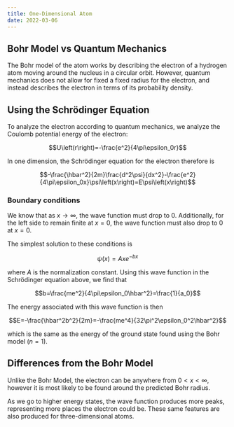 ```yaml
---
title: One-Dimensional Atom
date: 2022-03-06
---
```


## Bohr Model vs Quantum Mechanics

The Bohr model of the atom works by describing the electron of a hydrogen atom moving around the nucleus in a circular orbit. However, quantum mechanics does not allow for fixed a fixed radius for the electron, and instead describes the electron in terms of its probability density.

## Using the Schrödinger Equation

To analyze the electron according to quantum mechanics, we analyze the Coulomb potential energy of the electron:

$$U\left(r\right)=-\frac{e^2}{4\pi\epsilon_0r}$$

In one dimension, the Schrödinger equation for the electron therefore is

$$-\frac{\hbar^2}{2m}\frac{d^2\psi}{dx^2}-\frac{e^2}{4\pi\epsilon_0x}\psi\left(x\right)=E\psi\left(x\right)$$

### Boundary conditions

We know that as $x\rightarrow\infty$, the wave function must drop to 0. Additionally, for the left side to remain finite at $x=0$, the wave function must also drop to 0 at $x=0$.

The simplest solution to these conditions is

$$\psi\left(x\right)=Axe^{-bx}$$

where $A$ is the normalization constant. Using this wave function in the Schrödinger equation above, we find that

$$b=\frac{me^2}{4\pi\epsilon_0\hbar^2}=\frac{1}{a_0}$$

The energy associated with this wave function is then

$$E=-\frac{\hbar^2b^2}{2m}=-\frac{me^4}{32\pi^2\epsilon_0^2\hbar^2}$$

which is the same as the energy of the ground state found using the Bohr model ($n=1$).

## Differences from the Bohr Model

Unlike the Bohr Model, the electron can be anywhere from $0\lt x\lt\infty$, however it is most likely to be found around the predicted Bohr radius.

As we go to higher energy states, the wave function produces more peaks, representing more places the electron could be. These same features are also produced for three-dimensional atoms.